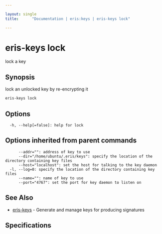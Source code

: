 ```yaml
---

layout: single
title:      "Documentation | eris:keys | eris-keys lock"

---
```


# eris-keys lock

lock a key

## Synopsis

lock an unlocked key by re-encrypting it

```bash
eris-keys lock
```

## Options

```
  -h, --help[=false]: help for lock
```

## Options inherited from parent commands

```
      --addr="": address of key to use
      --dir="/home/ubuntu/.eris/keys": specify the location of the directory containing key files
      --host="localhost": set the host for talking to the key daemon
  -l, --log=0: specify the location of the directory containing key files
      --name="": name of key to use
      --port="4767": set the port for key daemon to listen on
```

## See Also

* [eris-keys](/docs/documentation/keys/0.12.0-rc3/eris-keys/)	 - Generate and manage keys for producing signatures

## Specifications


